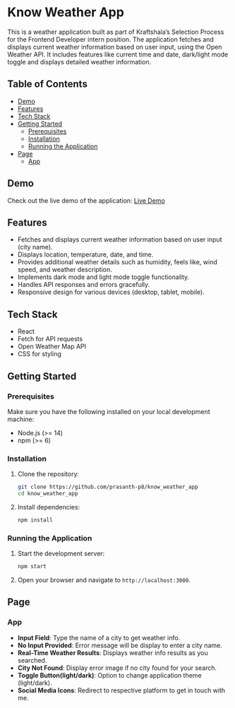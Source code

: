 # Know Weather App

This is a weather application built as part of Kraftshala’s Selection Process for the Frontend Developer intern position. The application fetches and displays current weather information based on user input, using the Open Weather API. It includes features like current time and date, dark/light mode toggle and displays detailed weather information.

## Table of Contents

- [Demo](#demo)
- [Features](#features)
- [Tech Stack](#tech-stack)
- [Getting Started](#getting-started)
  - [Prerequisites](#prerequisites)
  - [Installation](#installation)
  - [Running the Application](#running-the-application)
- [Page](#page)
  - [App](#app)

## Demo

Check out the live demo of the application: [Live Demo](https://know-weather-app.vercel.app/)

## Features

- Fetches and displays current weather information based on user input (city name).
- Displays location, temperature, date, and time.
- Provides additional weather details such as humidity, feels like, wind speed, and weather description.
- Implements dark mode and light mode toggle functionality.
- Handles API responses and errors gracefully.
- Responsive design for various devices (desktop, tablet, mobile).

## Tech Stack

- React
- Fetch for API requests
- Open Weather Map API
- CSS for styling

## Getting Started

### Prerequisites

Make sure you have the following installed on your local development machine:

- Node.js (>= 14)
- npm (>= 6)

### Installation

1. Clone the repository:

   ```bash
   git clone https://github.com/prasanth-p8/know_weather_app
   cd know_weather_app
   ```

2. Install dependencies:

   ```bash
   npm install
   ```

### Running the Application

1. Start the development server:

   ```bash
   npm start
   ```

2. Open your browser and navigate to `http://localhost:3000`.

## Page

### App

- **Input Field**: Type the name of a city to get weather info.
- **No Input Provided**: Error message will be display to enter a city name.
- **Real-Time Weather Results**: Displays weather info results as you searched.
- **City Not Found**: Display error image if no city found for your search.
- **Toggle Button(light/dark)**: Option to change application theme (light/dark).
- **Social Media Icons**: Redirect to respective platform to get in touch with me.
